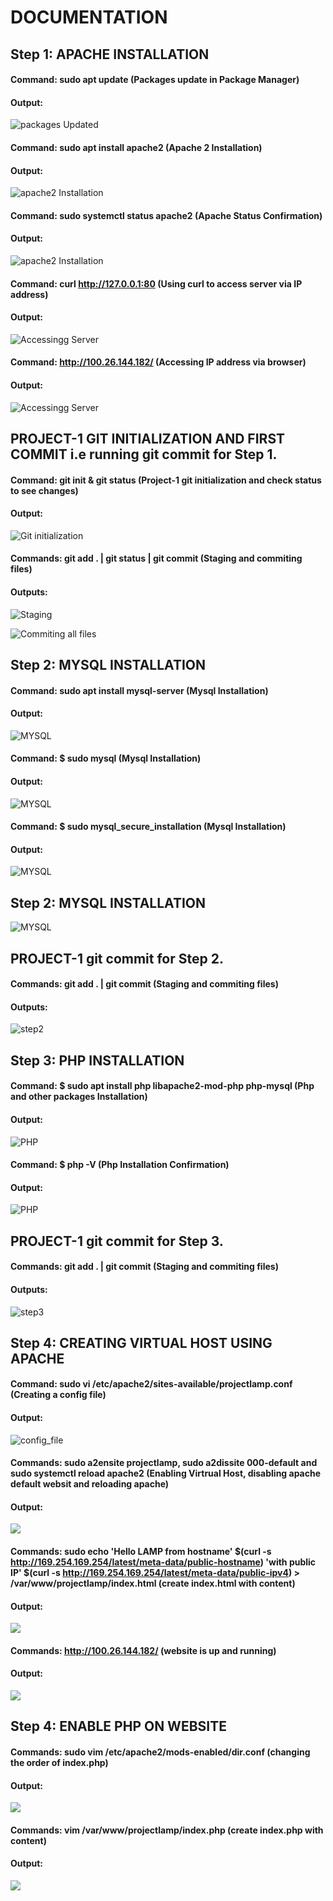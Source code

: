 # DOCUMENTATION

## Step 1: APACHE INSTALLATION

#### Command: sudo apt update (Packages update in Package Manager)
#### Output:

![packages Updated](./images/packagesUpdateOutput.png "packages update process")

#### Command: sudo apt install apache2 (Apache 2 Installation)
#### Output:

![apache2 Installation](./images/apache2Installation.png "apache2 installation process")

#### Command: sudo systemctl status apache2 (Apache Status Confirmation)
#### Output:

![apache2 Installation](./images/apacheStatus.png "apache in running state")

#### Command:  curl http://127.0.0.1:80 (Using curl to access server via IP address)
#### Output:

![Accessingg Server](./images/curlAccessServerViaIP.png "accessing server via IP address")

#### Command:  http://100.26.144.182/ (Accessing IP address via browser)
#### Output:

![Accessingg Server](./images/apacheServer.png "accessing apache server")

## PROJECT-1 GIT INITIALIZATION AND FIRST COMMIT i.e running git commit for Step 1.

#### Command:  git init & git status (Project-1 git initialization and check status to see changes)
#### Output:

![Git initialization](./images/project1GitInitialization.PNG "git initialization")

#### Commands:  git add . | git status | git commit (Staging and commiting files)
#### Outputs:

![Staging](./images/gitAdd.PNG "Staging all files to commit")

![Commiting all files](./images/step1Done.PNG "Files Commited")

## Step 2: MYSQL INSTALLATION

#### Command: sudo apt install mysql-server (Mysql Installation)
#### Output:

![MYSQL](./images/MySQL.PNG "MYSQL Installation")

#### Command: $ sudo mysql (Mysql Installation)
#### Output:

![MYSQL](./images/MySQL2.PNG "MYSQL Installation")

#### Command: $ sudo mysql_secure_installation (Mysql Installation)
#### Output:

![MYSQL](./images/MySQL3.PNG "MYSQL Installation")


## Step 2: MYSQL INSTALLATION

![MYSQL](./images/MySQL4.PNG "MYSQL Console login")

## PROJECT-1 git commit for Step 2.

#### Commands:  git add . |  git commit (Staging and commiting files)
#### Outputs:

![step2](./images/gitCommit2.PNG "step 2 commit")

## Step 3: PHP INSTALLATION

#### Command: $ sudo apt install php libapache2-mod-php php-mysql (Php and other packages Installation)
#### Output:

![PHP](./images/php.PNG "PHP Installation")

#### Command: $ php -V (Php  Installation Confirmation)
#### Output:

![PHP](./images/php2.PNG "PHP Installation Confirmation")

## PROJECT-1 git commit for Step 3.

#### Commands:  git add . |  git commit (Staging and commiting files)
#### Outputs:

![step3](./images/gitCommit3.PNG "step 3 commit")

## Step 4: CREATING VIRTUAL HOST USING APACHE

#### Command:  sudo vi /etc/apache2/sites-available/projectlamp.conf (Creating a config file)
#### Output:

![config_file](./images/VH2.PNG "Config file")

#### Commands:  sudo a2ensite projectlamp, sudo a2dissite 000-default and sudo systemctl reload apache2 (Enabling Virtrual Host, disabling apache default websit and reloading apache)
#### Output:

![](./images/VH.PNG)

#### Commands:  sudo echo 'Hello LAMP from hostname' $(curl -s http://169.254.169.254/latest/meta-data/public-hostname) 'with public IP' $(curl -s http://169.254.169.254/latest/meta-data/public-ipv4) > /var/www/projectlamp/index.html (create index.html with content)
#### Output:

![](./images/index.PNG)

#### Commands: http://100.26.144.182/  (website is up and running)
#### Output:

![](./images/WS.PNG)

## Step 4: ENABLE PHP ON WEBSITE

#### Commands: sudo vim /etc/apache2/mods-enabled/dir.conf (changing the order of index.php)
#### Output:

![](./images/dirConf.PNG)

#### Commands:  vim /var/www/projectlamp/index.php (create index.php with content)
#### Output:

![](./images/index2.PNG)